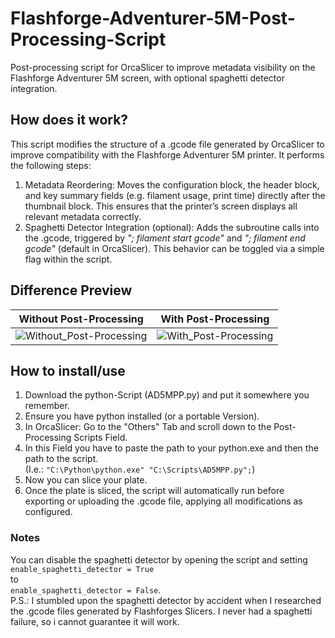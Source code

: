 # Flashforge-Adventurer-5M-Post-Processing-Script
Post-processing script for OrcaSlicer to improve metadata visibility on the Flashforge Adventurer 5M screen, with optional spaghetti detector integration.

## How does it work?
This script modifies the structure of a .gcode file generated by OrcaSlicer to improve compatibility with the Flashforge Adventurer 5M printer. It performs the following steps:
1. Metadata Reordering: Moves the configuration block, the header block, and key summary fields (e.g. filament usage, print time) directly after the thumbnail block. This ensures that the printer’s screen displays all relevant metadata correctly.
2. Spaghetti Detector Integration (optional): Adds the subroutine calls into the .gcode, triggered by _"; filament start gcode"_ and _"; filament end gcode"_ (default in OrcaSlicer). This behavior can be toggled via a simple flag within the script.

## Difference Preview
| Without Post-Processing | With Post-Processing |
| ------------- | ------------- |
| ![Without_Post-Processing](https://github.com/user-attachments/assets/c957a398-f16b-4070-b6fe-4047eadd61c3)  | ![With_Post-Processing](https://github.com/user-attachments/assets/f4999600-c6f8-4120-b97c-f822af9b3dc8)  |

## How to install/use
1. Download the python-Script (AD5MPP.py) and put it somewhere you remember.
2. Ensure you have python installed (or a portable Version).
3. In OrcaSlicer: Go to the "Others" Tab and scroll down to the Post-Processing Scripts Field.
4. In this Field you have to paste the path to your python.exe and then the path to the script.<br/>(I.e.: `"C:\Python\python.exe" "C:\Scripts\AD5MPP.py";`)
5. Now you can slice your plate.
6. Once the plate is sliced, the script will automatically run before exporting or uploading the .gcode file, applying all modifications as configured.

### Notes
You can disable the spaghetti detector by opening the script and setting<br/>`enable_spaghetti_detector = True`<br/>to<br/>`enable_spaghetti_detector = False`.<br/>
P.S.: I stumbled upon the spaghetti detector by accident when I researched the .gcode files generated by Flashforges Slicers. I never had a spaghetti failure, so i cannot guarantee it will work. 
